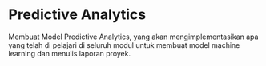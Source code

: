 # Predictive Analytics

Membuat Model Predictive Analytics, yang akan mengimplementasikan apa yang telah di pelajari di seluruh modul untuk membuat model machine learning dan menulis laporan proyek.

